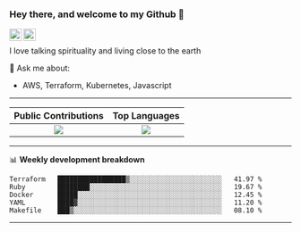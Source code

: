 ### Hey there, and welcome to my Github 👋

<a href="https://www.linkedin.com/in/ibrahiem-mohammad/" target="_blank">
  <img align="left" alt="Ibrahiem's LinkdeIn" width="22px" src="https://cdn.worldvectorlogo.com/logos/linkedin-icon-2.svg"/>
</a>
<a href="https://imohammd.netlify.app/" target="_blank">
  <img align="left" alt="Ibrahiem's Website" width="22px" src="https://cdn.worldvectorlogo.com/logos/netlify.svg"/>
</a>
<br>

I love talking spirituality and living close to the earth
<br>

💬 Ask me about: 
- AWS, Terraform, Kubernetes, Javascript

-------

Public Contributions             |  Top Languages
:-------------------------:|:-------------------------:
![](https://github-readme-stats.vercel.app/api?username=ibrahiem96&show_icons=true&count_private=true&bg_color=30,e96443,904e95&title_color=fff&text_color=fff)  |  ![](https://github-readme-stats.vercel.app/api/top-langs/?username=ibrahiem96&layout=compact&bg_color=30,e96443,904e95&title_color=fff&text_color=fff&hide=html,css)

-------
📊 **Weekly development breakdown**
<!--START_SECTION:waka-->
```text
Terraform   █████████████████▒░░░░░░░░░░░░░░░░░░░░░░░   41.97 % 
Ruby        ████████░░░░░░░░░░░░░░░░░░░░░░░░░░░░░░░░░   19.67 % 
Docker      █████░░░░░░░░░░░░░░░░░░░░░░░░░░░░░░░░░░░░   12.45 % 
YAML        ████▓░░░░░░░░░░░░░░░░░░░░░░░░░░░░░░░░░░░░   11.20 % 
Makefile    ███▒░░░░░░░░░░░░░░░░░░░░░░░░░░░░░░░░░░░░░   08.10 % 
```
<!--END_SECTION:waka-->
-------

